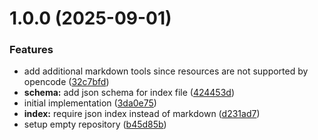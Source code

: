 # 1.0.0 (2025-09-01)


### Features

* add additional markdown tools since resources are not supported by opencode ([32c7bfd](https://github.com/pawcoding/markdown-mcp-resource/commit/32c7bfd19aa70c5108691726337d12d80dfcf151))
* **schema:** add json schema for index file ([424453d](https://github.com/pawcoding/markdown-mcp-resource/commit/424453de7bb34a9a35660fc5407e66dcbf8042fd))
* initial implementation ([3da0e75](https://github.com/pawcoding/markdown-mcp-resource/commit/3da0e751a57b498c5ef4f9cb92b27f28d0bbaa64))
* **index:** require json index instead of markdown ([d231ad7](https://github.com/pawcoding/markdown-mcp-resource/commit/d231ad77fdba363a1c5eb74269f3c9eed32939b8))
* setup empty repository ([b45d85b](https://github.com/pawcoding/markdown-mcp-resource/commit/b45d85b937c5c7b856442c781c648a2f971e2dd3))
